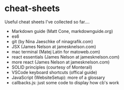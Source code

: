# cheat-sheets

Useful cheat sheets I've collected so far....

- Markdown guide (Matt Cone, markdownguide.org)
- es6
- git (by Nina Jaeschke of ninagrafik.com)
- JSX (James Nelson at jamesknelson.com)
- mac terminal (Matej Latin for matoweb.com)
- react essentials (James Nelson at jamesknelson.com)
- more react (James Nelson at jamesknelson.com)
- SOLID principles (courtesy of Monterail)
- VSCode keyboard shortcuts (offical guide)
- JavaScript (WebsiteSetup): more of a glossary
- callbacks.js: just some code to display how cb's work
